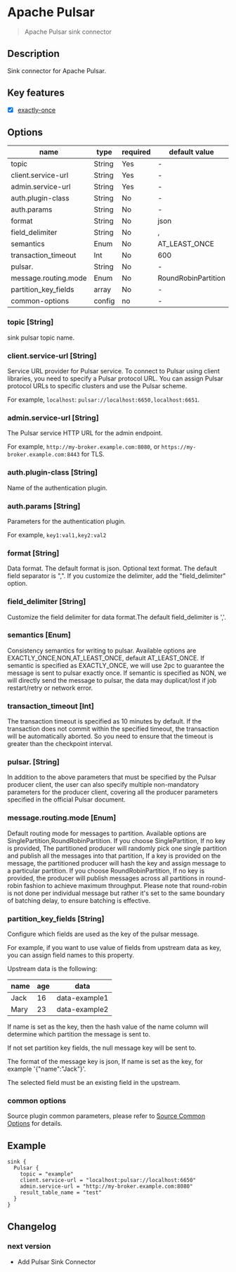 # Apache Pulsar

> Apache Pulsar sink connector

## Description

Sink connector for Apache Pulsar.

## Key features

- [x] [exactly-once](../../concept/connector-v2-features.md)

## Options

|         name         |  type  | required |    default value    |
|----------------------|--------|----------|---------------------|
| topic                | String | Yes      | -                   |
| client.service-url   | String | Yes      | -                   |
| admin.service-url    | String | Yes      | -                   |
| auth.plugin-class    | String | No       | -                   |
| auth.params          | String | No       | -                   |
| format               | String | No       | json                |
| field_delimiter      | String | No       | ,                   |
| semantics            | Enum   | No       | AT_LEAST_ONCE       |
| transaction_timeout  | Int    | No       | 600                 |
| pulsar.              | String | No       | -                   |
| message.routing.mode | Enum   | No       | RoundRobinPartition |
| partition_key_fields | array  | No       | -                   |
| common-options       | config | no       | -                   |

### topic [String]

sink pulsar topic name.

### client.service-url [String]

Service URL provider for Pulsar service.
To connect to Pulsar using client libraries, you need to specify a Pulsar protocol URL.
You can assign Pulsar protocol URLs to specific clusters and use the Pulsar scheme.

For example, `localhost`: `pulsar://localhost:6650,localhost:6651`.

### admin.service-url [String]

The Pulsar service HTTP URL for the admin endpoint.

For example, `http://my-broker.example.com:8080`, or `https://my-broker.example.com:8443` for TLS.

### auth.plugin-class [String]

Name of the authentication plugin.

### auth.params [String]

Parameters for the authentication plugin.

For example, `key1:val1,key2:val2`

### format [String]

Data format. The default format is json. Optional text format. The default field separator is ",".
If you customize the delimiter, add the "field_delimiter" option.

### field_delimiter [String]

Customize the field delimiter for data format.The default field_delimiter is ','.

### semantics [Enum]

Consistency semantics for writing to pulsar.
Available options are EXACTLY_ONCE,NON,AT_LEAST_ONCE, default AT_LEAST_ONCE.
If semantic is specified as EXACTLY_ONCE, we will use 2pc to guarantee the message is sent to pulsar exactly once.
If semantic is specified as NON, we will directly send the message to pulsar, the data may duplicat/lost if
job restart/retry or network error.

### transaction_timeout [Int]

The transaction timeout is specified as 10 minutes by default.
If the transaction does not commit within the specified timeout, the transaction will be automatically aborted.
So you need to ensure that the timeout is greater than the checkpoint interval.

### pulsar. [String]

In addition to the above parameters that must be specified by the Pulsar producer client,
the user can also specify multiple non-mandatory parameters for the producer client,
covering all the producer parameters specified in the official Pulsar document.

### message.routing.mode [Enum]

Default routing mode for messages to partition.
Available options are SinglePartition,RoundRobinPartition.
If you choose SinglePartition, If no key is provided, The partitioned producer will randomly pick one single partition and publish all the messages into that partition, If a key is provided on the message, the partitioned producer will hash the key and assign message to a particular partition.
If you choose RoundRobinPartition, If no key is provided, the producer will publish messages across all partitions in round-robin fashion to achieve maximum throughput.
Please note that round-robin is not done per individual message but rather it's set to the same boundary of batching delay, to ensure batching is effective.

### partition_key_fields [String]

Configure which fields are used as the key of the pulsar message.

For example, if you want to use value of fields from upstream data as key, you can assign field names to this property.

Upstream data is the following:

| name | age |     data      |
|------|-----|---------------|
| Jack | 16  | data-example1 |
| Mary | 23  | data-example2 |

If name is set as the key, then the hash value of the name column will determine which partition the message is sent to.

If not set partition key fields, the null message key will be sent to.

The format of the message key is json, If name is set as the key, for example '{"name":"Jack"}'.

The selected field must be an existing field in the upstream.

### common options

Source plugin common parameters, please refer to [Source Common Options](common-options.md) for details.

## Example

```Jdbc {
sink {
  Pulsar {
  	topic = "example"
    client.service-url = "localhost:pulsar://localhost:6650"
    admin.service-url = "http://my-broker.example.com:8080"
    result_table_name = "test"
  }
}
```

## Changelog

### next version

- Add Pulsar Sink Connector

